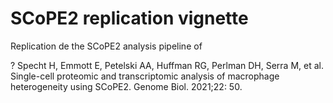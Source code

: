 # SCoPE2 replication vignette

Replication de the SCoPE2 analysis pipeline of

? Specht H, Emmott E, Petelski AA, Huffman RG, Perlman DH, Serra M, et al. Single-cell proteomic and transcriptomic analysis of macrophage heterogeneity using SCoPE2. Genome Biol. 2021;22: 50.
